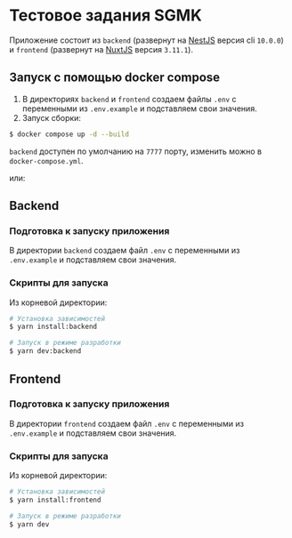 # Тестовое задания SGMK

Приложение состоит из `backend` (развернут на [NestJS](https://docs.nestjs.com/) версия cli `10.0.0`) и `frontend` (развернут на [NuxtJS](https://nuxt.com/docs/getting-started/installation) версия `3.11.1`). 

## Запуск с помощью docker compose

 1. В директориях `backend` и `frontend` создаем файлы `.env` с переменными из `.env.example` и подставляем свои значения.
 2. Запуск сборки:

```bash
$ docker compose up -d --build
```

`backend` доступен по умолчанию на `7777` порту, изменить можно в `docker-compose.yml`.

или:

## Backend

### Подготовка к запуску приложения

В директории `backend` создаем файл `.env` с переменными из `.env.example` и подставляем свои значения.

### Скрипты для запуска

Из корневой директории:

```bash
# Установка зависимостей
$ yarn install:backend

# Запуск в режиме разработки
$ yarn dev:backend
```

## Frontend

### Подготовка к запуску приложения

В директории `frontend` создаем файл `.env` с переменными из `.env.example` и подставляем свои значения.

### Скрипты для запуска

Из корневой директории:

```bash
# Установка зависимостей
$ yarn install:frontend

# Запуск в режиме разработки
$ yarn dev
```

